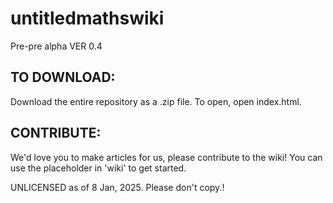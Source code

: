 # untitledmathswiki
Pre-pre alpha VER 0.4

## TO DOWNLOAD:
Download the entire repository as a .zip file. To open, open index.html.

## CONTRIBUTE:
We'd love you to make articles for us, please contribute to the wiki! You can use the placeholder in 'wiki' to get started.



UNLICENSED as of 8 Jan, 2025. Please don't copy.!
